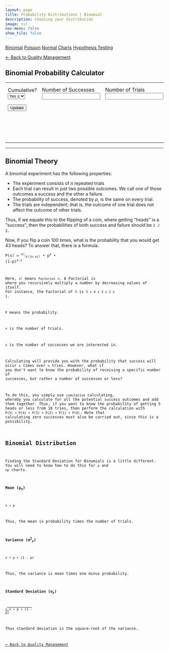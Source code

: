 ```yaml
---
layout: page
title: Probability Distributions | Binomial
description: Choosing your distribution
image: nil
nav-menu: false
show_tile: false
---
```


<script src="../assets/js/spc.js"></script>
<script src="../assets/js/binomial.js"></script>

<a href="binomial.html" class="button special small">Binomial</a>
<a href="poisson.html" class="button small">Poisson</a>
<a href="normal" class="button small">Normal</a>
<a href="charts" class="button small">Charts</a>
<a href="hypothesis-testing.html" class="button small">Hypothesis Testing</a>

<a href="/quality-management">&#x2190; Back to Quality Management</a>

## Binomial Probability Calculator

<table>
  <tr>
    <td colspan="2">
      Cumulative?
      <select id="cumulative" onchange="update();">
        <option value="2">Yes &leq;</option>
        <option value="1">Yes &geq;</option>
        <option value="0">No</option>
      </select>
    </td>
    <td colspan="2">
      Number of Successes
      <input type="text" id="data-size" onchange="update();" />
    </td>
    <td colspan="2">
      Number of Trials
      <input type="text" id="data-num" onchange="update();" />
    </td>
    <td colspan="2">
      Probability of Success on a Trial
      <input type="text" id="data-prob" onchange="update();" />
    </td>
  </tr>
  <tr>
    <td colspan="8" style="max-width: 100px;">
      <button onclick="update();">Update</button>
    </td>
  </tr>
  <tr>
    <td colspan="8">
      <div style="min-height: 50px; max-width: 1400px; padding: 20px; overflow-x: scroll; display: flex; flex-wrap: no-wrap;">
        <div id="result" style="display: inline-block; flex: 0 0 auto;"></div>
      </div>
    </td>
  </tr>
</table>

----

## Binomial Theory

A binomial experiment has the following properties:

- The experiment consists of _n_ repeated trials
- Each trial can result in just two possible outcomes. We call one of those outcomes a success and the other a failure.
- The probability of success, denoted by _p_, is the same on every trial.
- The trials are independent; that is, the outcome of one trial does not affect the outcome of other trials.

Thus, if we equate this to the flipping of a coin, where getting "heads" is a "success", then the probabilities of both success and failure should be <code>1 / 2</code>.

Now, if you flip a coin 100 times, what is the probability that you would get 43 heads?  To answer that, there is a formula.

<code>P(x) = <sup>n!</sup>&frasl;<sub>x!(n-x)!</sub> &bull; p<sup>x</sup> &bull; (1-p)<sup>n-x</sup>

Here, <code>n!</code> means <code>Factorial n</code>. A Factorial is where you recursively multiply a number by decreasing values of itself.  For instance, the Factorial of <code>5</code> is <code>5 x 4 x 3 x 2 x 1</code>.

<code>P</code> means the probability.

<code>n</code> is the number of trials.

<code>x</code> is the number of successes we are interested in.

Calculating will provide you with the probability that success will occur <code>x</code> times over <code>n</code> tries. However, what if you don't want to know the probability of receiving a specific number of successes, but rather a number of successes or less?

To do this, you simply use <code>cumulative</code> calculating, whereby you calculate for all the potential success outcomes and add them together.  Thus, if you want to know the probability of getting 5 heads or less from 10 tries, then perform the calculation with <code>P(5) + P(4) + P(3) + P(2) + P(1) + P(0)</code>.  Note that calculating zero successes must also be carried out, since this is a possibility. 

## Binomial Distribution

Finding the Standard Deviation for Binomials is a little different.  You will need to know how to do this for <code>p</code> and <code>np</code> charts.

#### Mean (&micro;<sub>x</sub>)

<code>n &bull; p</code>

Thus, the mean is probability times the number of trials.

#### Variance (&sigma;<sup>2</sup><sub>x</sub>)

<code>n &bull; p &bull; (1 - p)</code>

Thus, the variance is mean times one minus probability.

#### Standard Deviation (&sigma;<sub>x</sub>)

<code>&radic;<span style="text-decoration:overline;"> n &bull; p &bull; (1 - p)</span></code>

Thus standard deviation is the square-root of the variance.

<a href="/quality-management">&#x2190; Back to Quality Management</a>
